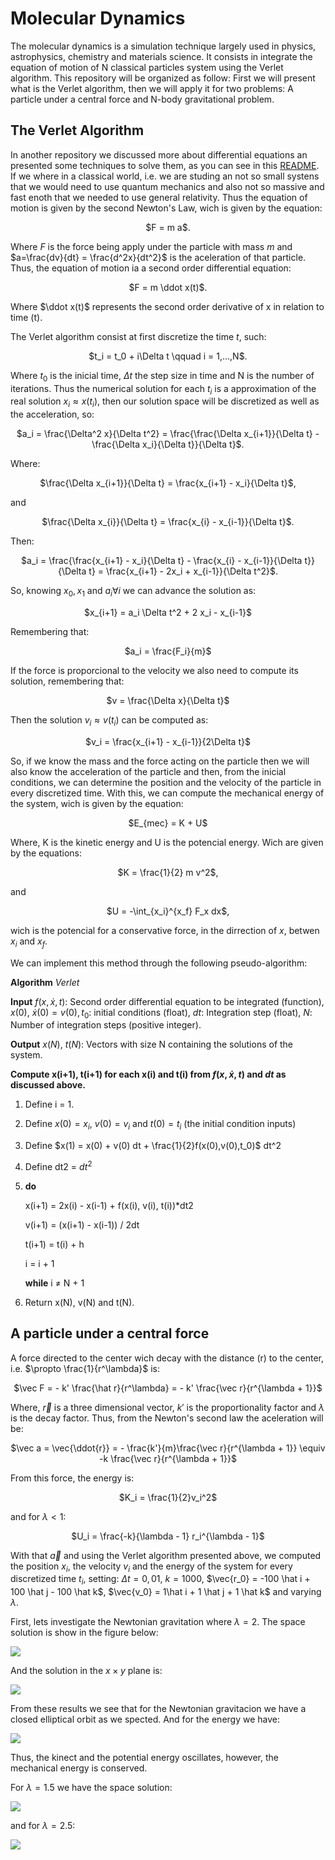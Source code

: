 # Molecular Dynamics

The molecular dynamics is a simulation technique largely used in physics, astrophysics, chemistry and materials science. It consists in integrate the equation of motion of N classical particles system using the Verlet algorithm. This repository will be organized as follow: First we will present what is the Verlet algorithm, then we will apply it for two problems: A particle under a central force and N-body gravitational problem.

## The Verlet Algorithm

In another repository we discussed more about differential equations an presented some techniques to solve them, as you can see in this [README](https://github.com/jescott07/solving-differential-equations/blob/main/README.md). If we where in a classical world, i.e. we are studing an not so small systens that we would need to use quantum mechanics and also not so massive and fast enoth that we needed to use general relativity. Thus the equation of motion is given by the second Newton's Law, wich is given by the equation:

<p align="center">
$F = m a$.
</p>

Where $F$ is the force being apply under the particle with mass $m$ and $a=\frac{dv}{dt} = \frac{d^2x}{dt^2}$ is the aceleration of that particle. Thus, the equation of motion ia a second order differential equation:

<p align="center">
$F = m \ddot x(t)$.
</p>

Where $\ddot x(t)$ represents the second order derivative of x in relation to time (t).

The Verlet algorithm consist at first discretize the time $t$, such:


<p align="center">
$t_i = t_0 + i\Delta t \qquad i = 1,...,N$.
</p>

Where $t_0$ is the inicial time, $\Delta t$ the step size in time and N is the number of iterations. Thus  the numerical solution for each $t_i$ is a approximation of the real solution $x_i \approx x(t_i)$, then our solution space will be discretized as well as the acceleration, so:

<p align="center">
$a_i = \frac{\Delta^2 x}{\Delta t^2} = \frac{\frac{\Delta x_{i+1}}{\Delta t} - \frac{\Delta x_i}{\Delta t}}{\Delta t}$.
</p>

Where:

<p align="center">
$\frac{\Delta x_{i+1}}{\Delta t} = \frac{x_{i+1} - x_i}{\Delta t}$,
</p>

and

<p align="center">
$\frac{\Delta x_{i}}{\Delta t} = \frac{x_{i} - x_{i-1}}{\Delta t}$.
</p>


Then:

<p align="center">
$a_i = \frac{\frac{x_{i+1} - x_i}{\Delta t} - \frac{x_{i} - x_{i-1}}{\Delta t}}{\Delta t} = \frac{x_{i+1} - 2x_i + x_{i-1}}{\Delta t^2}$.
</p>

So, knowing $x_0, x_1$ and $a_i \forall i$ we can advance the solution as:

<p align="center">
$x_{i+1} = a_i \Delta t^2 + 2 x_i - x_{i-1}$
</p>

Remembering that:

<p align="center">
$a_i = \frac{F_i}{m}$
</p>

If the force is proporcional to the velocity we also need to compute its solution, remembering that:

<p align="center">
$v = \frac{\Delta x}{\Delta t}$
</p>

Then the solution $v_i \approx v(t_i)$ can be computed as:

<p align="center">
$v_i = \frac{x_{i+1} - x_{i-1}}{2\Delta t}$
</p>

So, if we know the mass and the force acting on the particle then we will also know the acceleration of the particle and then, from the inicial conditions, we can determine the position and the velocity of the particle in every discretized time. With this, we can compute the mechanical energy of the system, wich is given by the equation:

<p align='center'>
$E_{mec} = K + U$
<p/>

Where, K is the kinetic energy and U is the potencial energy. Wich are given by the equations:

<p align='center'>
$K = \frac{1}{2} m v^2$,
<p/>

and

<p align='center'>
$U = -\int_{x_i}^{x_f} F_x dx$,
<p/>

wich is the potencial for a conservative force, in the dirrection of $x$, betwen $x_i$ and $x_f$.

We can implement this method through the following pseudo-algorithm:

**Algorithm** *Verlet*

**Input** $f(x, \dot x, t)$: Second order differential equation to be integrated (function), $x(0)$, $\dot x(0) = v(0), t_0$: initial conditions (float), $dt$: Integration step (float), $N$: Number of integration steps (positive integer).

**Output** $x(N)$, $t(N)$: Vectors with size N containing the solutions of the system.

**Compute x(i+1), t(i+1) for each x(i) and t(i) from $f(x, \dot x, t)$ and $dt$ as discussed above.**

1. Define i = 1.
2. Define $x(0) = x_i$, $v(0) = v_i$ and $t(0) = t_i$ (the initial condition inputs)
3. Define $x(1) = x(0) + v(0) dt + \frac{1}{2}f(x(0),v(0),t_0)$ dt^2
4. Define dt2 = $dt^2$
4. **do**

      x(i+1) = 2x(i) - x(i-1) + f(x(i), v(i), t(i))*dt2
      
      v(i+1) = (x(i+1) - x(i-1)) / 2dt
      
      t(i+1) = t(i) + h
      
      i = i + 1
      
    **while** i $\neq$ N + 1
    
 4. Return x(N), v(N) and t(N).

## A particle under a central force

A force directed to the center wich decay with the distance (r) to the center, i.e. $\propto \frac{1}{r^\lambda}$ is:

<p align='center'>
  $\vec F = - k' \frac{\hat r}{r^\lambda} = - k' \frac{\vec r}{r^{\lambda + 1}}$
</p>

Where, $\vec r$ is a three dimensional vector, $k'$ is the proportionality factor and $\lambda$ is the decay factor. Thus, from the Newton's second law the aceleration will be:

<p align='center'>
$\vec a = \vec{\ddot{r}} = - \frac{k'}{m}\frac{\vec r}{r^{\lambda + 1}} \equiv -k \frac{\vec r}{r^{\lambda + 1}}$
<p/>

From this force, the energy is:

<p align='center'>
$K_i = \frac{1}{2}v_i^2$
</p>

and for $\lambda < 1$:

<p align='center'>
$U_i = \frac{-k}{\lambda - 1} r_i^{\lambda - 1}$
</p>

With that $\vec{a}$ and using the Verlet algorithm presented above, we computed the position $x_i$, the velocity $v_i$ and the energy of the system for every discretized time $t_i$, setting: $\Delta t = 0,01$, $k = 1000$, $\vec{r_0} = -100 \hat i + 100 \hat j - 100 \hat k$, $\vec{v_0} = 1\hat i + 1 \hat j + 1 \hat k$ and varying $\lambda$.

First, lets investigate the Newtonian gravitation where $\lambda = 2$. The space solution is show in the figure below:

![](ex1/space_solution_lambda2.png)

And the solution in the $x \times y$ plane is:

![](ex1/x_times_y_plane_lambda2.png)

From these results we see that for the Newtonian gravitacion we have a closed elliptical orbit as we spected. And for the energy we have:

![](ex1/energy_lambda2.png)

Thus, the kinect and the potential energy oscillates, however, the mechanical energy is conserved.

For $\lambda = 1.5$ we have the space solution:

![](ex1/space_solution_lambda15)

and for $\lambda = 2.5$:

![](ex1/space_solution_lambda25)
